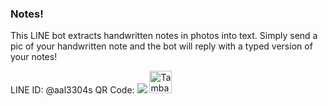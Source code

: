 ### Notes!

This LINE bot extracts handwritten notes in photos into text. Simply send a pic 
of your handwritten note and the bot will reply with a typed version of your notes!

LINE ID: @aal3304s
QR Code:
<img src="http://qr-official.line.me/L/cpjJ5UMNba.png">
<a href="https://line.me/R/ti/p/%40aal3304s"><img height="36" border="0" alt="Tambah Teman" src="https://scdn.line-apps.com/n/line_add_friends/btn/en.png"></a>

